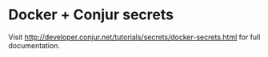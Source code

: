 # Docker + Conjur secrets

Visit http://developer.conjur.net/tutorials/secrets/docker-secrets.html for full documentation.
